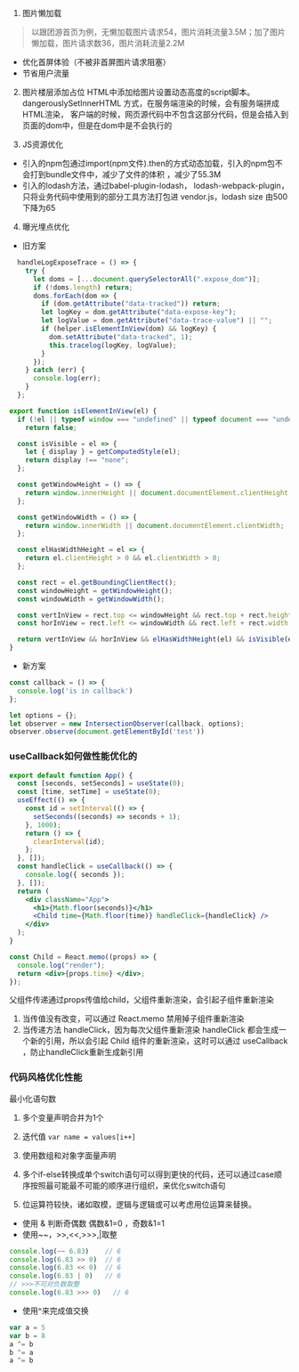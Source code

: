 1. 图片懒加载
> 以跟团游首页为例，无懒加载图片请求54，图片消耗流量3.5M；加了图片懒加载，图片请求数36，图片消耗流量2.2M
- 优化首屏体验（不被非首屏图片请求阻塞）
- 节省用户流量

2. 图片楼层添加占位
HTML中添加给图片设置动态高度的script脚本。dangerouslySetInnerHTML 方式，在服务端渲染的时候，会有服务端拼成HTML渲染， 客户端的时候，网页源代码中不包含这部分代码，但是会插入到页面的dom中，但是在dom中是不会执行的

3. JS资源优化
- 引入的npm包通过import(npm文件).then的方式动态加载，引入的npm包不会打到bundle文件中，减少了文件的体积 ，减少了55.3M
- 引入的lodash方法，通过babel-plugin-lodash， lodash-webpack-plugin，只将业务代码中使用到的部分工具方法打包进 vendor.js，lodash size 由500下降为65


4. 曝光埋点优化

- 旧方案
```js
  handleLogExposeTrace = () => {
    try {
      let doms = [...document.querySelectorAll(".expose_dom")];
      if (!doms.length) return;
      doms.forEach(dom => {
        if (dom.getAttribute("data-tracked")) return;
        let logKey = dom.getAttribute("data-expose-key");
        let logValue = dom.getAttribute("data-trace-value") || "";
        if (helper.isElementInView(dom) && logKey) {
          dom.setAttribute("data-tracked", 1);
          this.tracelog(logKey, logValue);
        }
      });
    } catch (err) {
      console.log(err);
    }
  };
```

```js
export function isElementInView(el) {
  if (!el || typeof window === "undefined" || typeof document === "undefined")
    return false;

  const isVisible = el => {
    let { display } = getComputedStyle(el);
    return display !== "none";
  };

  const getWindowHeight = () => {
    return window.innerHeight || document.documentElement.clientHeight;
  };

  const getWindowWidth = () => {
    return window.innerWidth || document.documentElement.clientWidth;
  };

  const elHasWidthHeight = el => {
    return el.clientHeight > 0 && el.clientWidth > 0;
  };

  const rect = el.getBoundingClientRect();
  const windowHeight = getWindowHeight();
  const windowWidth = getWindowWidth();

  const vertInView = rect.top <= windowHeight && rect.top + rect.height >= 0;
  const horInView = rect.left <= windowWidth && rect.left + rect.width >= 0;

  return vertInView && horInView && elHasWidthHeight(el) && isVisible(el);
}
```
- 新方案
```js
const callback = () => {
  console.log('is in callback')
};

let options = {};
let observer = new IntersectionObserver(callback, options);
observer.observe(document.getElementById('test'))
```

### useCallback如何做性能优化的
```jsx
export default function App() {
  const [seconds, setSeconds] = useState(0);
  const [time, setTime] = useState(0);
  useEffect(() => {
    const id = setInterval(() => {
      setSeconds((seconds) => seconds + 1);
    }, 1000);
    return () => {
      clearInterval(id);
    };
  }, []);
  const handleClick = useCallback(() => {
    console.log({ seconds });
  }, []);
  return (
    <div className="App">
      <h1>{Math.floor(seconds)}</h1>
      <Child time={Math.floor(time)} handleClick={handleClick} />
    </div>
  );
}

const Child = React.memo((props) => {
  console.log("render");
  return <div>{props.time} </div>;
});

```

父组件传递通过props传值给child，父组件重新渲染，会引起子组件重新渲染
1. 当传值没有改变，可以通过 React.memo 禁用掉子组件重新渲染
2. 当传递方法 handleClick，因为每次父组件重新渲染 handleClick 都会生成一个新的引用，所以会引起 Child 组件的重新渲染，这时可以通过 useCallback ，防止handleClick重新生成新引用



### 代码风格优化性能
最小化语句数
1. 多个变量声明合并为1个
2. 迭代值 `var name = values[i++]`
3. 使用数组和对象字面量声明

4. 多个if-else转换成单个switch语句可以得到更快的代码，还可以通过case顺序按照最可能最不可能的顺序进行组织，来优化switch语句
5. 位运算符较快，诸如取模，逻辑与逻辑或可以考虑用位运算来替换。

- 使用 & 判断奇偶数 偶数&1=0 ，奇数&1=1
- 使用~~，>>,<<,>>>,|取整
```js
console.log(~~ 6.83)    // 6
console.log(6.83 >> 0)  // 6
console.log(6.83 << 0)  // 6
console.log(6.83 | 0)   // 6
// >>>不可对负数取整
console.log(6.83 >>> 0)   // 6
```

- 使用^来完成值交换
```js
var a = 5
var b = 8
a ^= b
b ^= a
a ^= b
```

